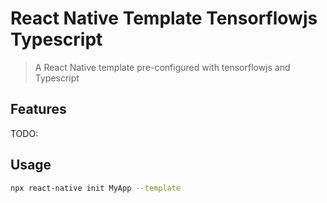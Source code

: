 # React Native Template Tensorflowjs Typescript
> A React Native template pre-configured with tensorflowjs and Typescript

## Features
TODO:

## Usage
```sh
npx react-native init MyApp --template 
```




